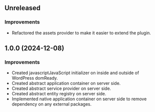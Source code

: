 ## Unreleased

### Improvements
- Refactored the assets provider to make it easier to extend the plugin.

## 1.0.0 (2024-12-08)

### Improvements

- Created javascriptJavaScript initializer on inside and outside of WordPress domReady.
- Created abstract application container on server side.
- Created abstract service provider on server side.
- Created abstract entity registry on server side.
- Implemented native application container on server side to remove dependency on any external packages.
